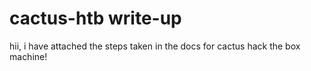 # cactus-htb write-up

hii, i have attached the steps taken in the docs for cactus hack the box machine! 
